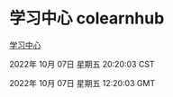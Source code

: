 # 学习中心 colearnhub
[学习中心](http://27.19.33.125:56308/colearnhub/)

2022年 10月 07日 星期五 20:20:03 CST

2022年 10月 07日 星期五 12:20:03 GMT
